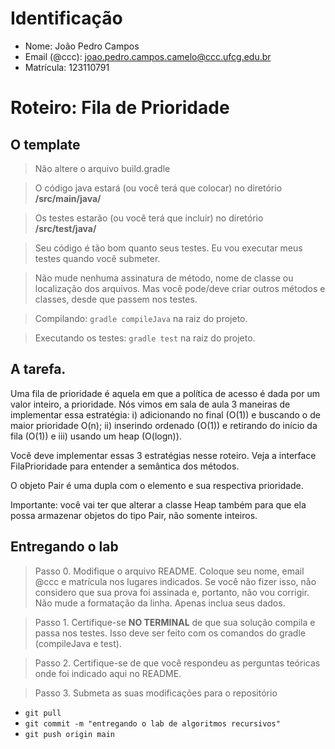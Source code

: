 # Identificação

* Nome: João Pedro Campos
* Email (@ccc): joao.pedro.campos.camelo@ccc.ufcg.edu.br
* Matrícula: 123110791

# Roteiro: Fila de Prioridade

## O template

> Não altere o arquivo build.gradle

> O código java estará (ou você terá que colocar) no diretório **/src/main/java/**

> Os testes estarão (ou você terá que incluir) no diretório **/src/test/java/**

> Seu código é tão bom quanto seus testes. Eu vou executar meus testes quando você submeter.

> Não mude nenhuma assinatura de método, nome de classe ou localização dos arquivos. Mas você pode/deve criar outros métodos e classes, desde que passem nos testes.

> Compilando: `gradle compileJava` na raiz do projeto.

> Executando os testes: `gradle test` na raiz do projeto.

## A tarefa. 

Uma fila de prioridade é aquela em que a política de acesso é dada por um valor inteiro, a prioridade. Nós vimos em sala de aula 3 maneiras de implementar essa estratégia: i) adicionando no final (O(1)) e buscando o de maior prioridade O(n); ii) inserindo ordenado (O(1)) e retirando do início
da fila (O(1)) e iii) usando um heap (O(logn)).

Você deve implementar essas 3 estratégias nesse roteiro. Veja a interface FilaPrioridade para entender a semântica dos métodos. 

O objeto Pair é uma dupla com o elemento e sua respectiva prioridade.

Importante: você vai ter que alterar a classe Heap também para que ela possa armazenar objetos do tipo Pair, não somente inteiros.


## Entregando o lab

> Passo 0. Modifique o arquivo README. Coloque seu nome, email @ccc e matrícula nos lugares indicados. Se você não fizer isso, não considero que sua prova foi assinada e, portanto, não vou corrigir. Não mude a formatação da linha. Apenas inclua seus dados.

> Passo 1. Certifique-se **NO TERMINAL** de que sua solução compila e passa nos testes. Isso deve ser feito com os comandos do gradle (compileJava e test).

> Passo 2. Certifique-se de que você respondeu as perguntas teóricas onde foi indicado aqui no README.

> Passo 3. Submeta as suas modificações para o repositório

  * `git pull`
  * `git commit -m "entregando o lab de algoritmos recursivos"`
  * `git push origin main`
